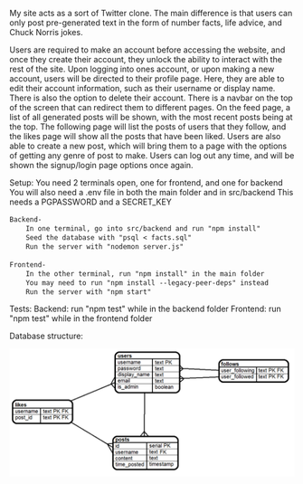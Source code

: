 
My site acts as a sort of Twitter clone. The main difference is that users can only post pre-generated text in the form of number facts, life advice, and Chuck Norris jokes.

Users are required to make an account before accessing the website, and once they create their account, they unlock the ability to interact with the rest of the site. Upon logging into ones account, or upon making a new account, users will be directed to their profile page. Here, they are able to edit their account information, such as their username or display name. There is also the option to delete their account. There is a navbar on the top of the screen that can redirect them to different pages. On the feed page, a list of all generated posts will be shown, with the most recent posts being at the top. The following page will list the posts of users that they follow, and the likes page will show all the posts that have been liked. Users are also able to create a new post, which will bring them to a page with the options of getting any genre of post to make. Users can log out any time, and will be shown the signup/login page options once again.


Setup:
    You need 2 terminals open, one for frontend, and one for backend
    You will also need a .env file in both the main folder and in src/backend
    This needs a PGPASSWORD and a SECRET_KEY

    Backend-
        In one terminal, go into src/backend and run "npm install"
        Seed the database with "psql < facts.sql"
        Run the server with "nodemon server.js"

    Frontend-
        In the other terminal, run "npm install" in the main folder
        You may need to run "npm install --legacy-peer-deps" instead
        Run the server with "npm start"


Tests:
    Backend: run "npm test" while in the backend folder
    Frontend: run "npm test" while in the frontend folder



Database structure:

![capstone db](<capstone-db-schema.png>)

